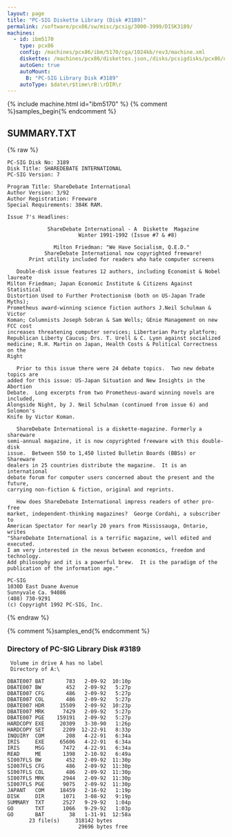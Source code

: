 ```yaml
---
layout: page
title: "PC-SIG Diskette Library (Disk #3189)"
permalink: /software/pcx86/sw/misc/pcsig/3000-3999/DISK3189/
machines:
  - id: ibm5170
    type: pcx86
    config: /machines/pcx86/ibm/5170/cga/1024kb/rev3/machine.xml
    diskettes: /machines/pcx86/diskettes.json,/disks/pcsigdisks/pcx86/diskettes.json
    autoGen: true
    autoMount:
      B: "PC-SIG Library Disk #3189"
    autoType: $date\r$time\rB:\rDIR\r
---
```


{% include machine.html id="ibm5170" %}
{% comment %}samples_begin{% endcomment %}

## SUMMARY.TXT

{% raw %}
```
PC-SIG Disk No: 3189
Disk Title: SHAREDEBATE INTERNATIONAL
PC-SIG Version: 7

Program Title: ShareDebate International
Author Version: 3/92
Author Registration: Freeware
Special Requirements: 384K RAM.

Issue 7's Headlines:

             ShareDebate International - A  Diskette  Magazine
                       Winter 1991-1992 (Issue #7 & #8)

               Milton Friedman: "We Have Socialism, Q.E.D."
            ShareDebate International now copyrighted freeware!
       Print utility included for readers who hate computer screens

   Double-disk issue features 12 authors, including Economist & Nobel laureate
Milton Friedman; Japan Economic Institute & Citizens Against Statistical
Distortion Used to Further Protectionism (both on US-Japan Trade Myths);
Prometheus award-winning science fiction authors J.Neil Schulman & Victor
Koman; Columnists Joseph Sobran & Sam Wells; GEnie Management on new FCC cost
increases threatening computer services; Libertarian Party platform;
Republican Liberty Caucus; Drs. T. Urell & C. Lyon against socialized
medicine; R.H. Martin on Japan, Health Costs & Political Correctness on the
Right

   Prior to this issue there were 24 debate topics.  Two new debate topics are
added for this issue: US-Japan Situation and New Insights in the Abortion
Debate.  Long excerpts from two Prometheus-award winning novels are included,
Alongside Night, by J. Neil Schulman (continued from issue 6) and Solomon's
Knife by Victor Koman.

   ShareDebate International is a diskette-magazine. Formerly a shareware
semi-annual magazine, it is now copyrighted freeware with this double-disk
issue.  Between 550 to 1,450 listed Bulletin Boards (BBSs) or Shareware
dealers in 25 countries distribute the magazine.  It is an international
debate forum for computer users concerned about the present and the future,
carrying non-fiction & fiction, original and reprints.

   How does ShareDebate International impress readers of other pro-free
market, independent-thinking magazines?  George Cordahi, a subscriber to
American Spectator for nearly 20 years from Mississauga, Ontario, writes
"ShareDebate International is a terrific magazine, well edited and executed.
I am very interested in the nexus between economics, freedom and technology.
Add philosophy and it is a powerful brew.  It is the paradigm of the
publication of the information age."

PC-SIG
1030D East Duane Avenue
Sunnyvale Ca. 94086
(408) 730-9291
(c) Copyright 1992 PC-SIG, Inc.

```
{% endraw %}

{% comment %}samples_end{% endcomment %}

### Directory of PC-SIG Library Disk #3189

     Volume in drive A has no label
     Directory of A:\

    DBATE007 BAT       783   2-09-92  10:10p
    DBATE007 BW        452   2-09-92   5:27p
    DBATE007 CFG       486   2-09-92   5:27p
    DBATE007 COL       486   2-09-92   5:27p
    DBATE007 HDR     15509   2-09-92  10:23p
    DBATE007 MRK      7429   2-09-92   5:27p
    DBATE007 PGE    159191   2-09-92   5:27p
    HARDCOPY EXE     20309   3-30-90   1:26p
    HARDCOPY SET      2209  12-22-91   8:33p
    INQUIRY  COM       208   4-22-91   6:34a
    IRIS     EXE     65606   4-22-91   6:34a
    IRIS     MSG      7472   4-22-91   6:34a
    READ     ME       1398   2-10-92   6:49a
    SI007FLS BW        452   2-09-92  11:30p
    SI007FLS CFG       486   2-09-92  11:30p
    SI007FLS COL       486   2-09-92  11:30p
    SI007FLS MRK      2944   2-09-92  11:30p
    SI007FLS PGE      9075   2-09-92  11:30p
    JAPANT   COM     18459   2-16-92   1:19p
    DISK     DIR      1071   3-08-92   9:19p
    SUMMARY  TXT      2527   9-29-92   1:04p
    GO       TXT      1066   9-29-92   1:03p
    GO       BAT        38   1-31-91  12:58a
           23 file(s)     318142 bytes
                           29696 bytes free
